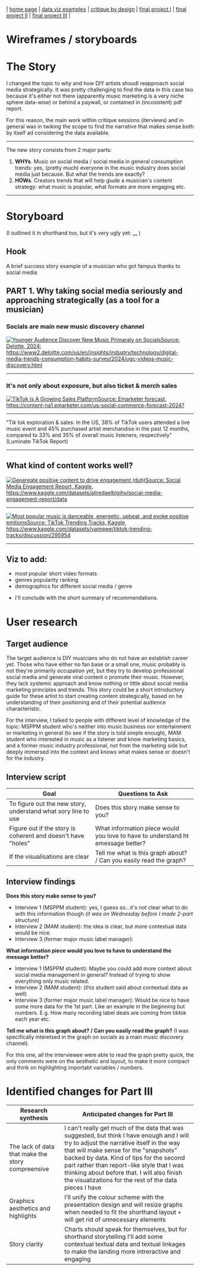 | [home page](https://sofiaakhman.github.io/Portfolio.-Sofia-Akhmanaeva/) | [data viz examples](dataviz-examples) | [critique by design](critique-by-design) | [final project I](final-project-part-one) | [final project II](final-project-part-two) | [final project III](final-project-part-three) |

# Wireframes / storyboards

# The Story

I changed the topic to why and how DIY artists shoudl reapproach social media strategically. It was pretty challenging to find the data in this case too because it's either not there (apparently music marketing is a very niche sphere data-wise) or behind a paywall, or contained in (incosistent) pdf report.

For this reason, the main work within critique sessions (iterviews) and in general was in twiking the scope to find the narrative that makes sense both by itself ad considering the data available.

***

The new story consists from 2 major parts:

1. **WHYs**. Music on social media / social media in general consumption trends: yes, (pretty much) everyone in the music industry does social media just because. But what the trends are exactly?
2. **HOWs**. Creators trends that will help giude a musician's content strategy: what music is popular, what formats are more engaging etc.

***

# Storyboard

(I outlined it in shorthand too, but it's very ugly yet: [...](https://preview.shorthand.com/IjbGuJIZlliiQNYe) )

## Hook
A brief success story example of a musician who got fampus thanks to social media

## **PART 1**. Why taking social media seriously and approaching strategically (as a tool for a musician)

### Socials are main new music discovery channel

<div class='tableauPlaceholder' id='viz1740109768570' style='position: relative'><noscript><a href='#'><img alt='Younger Audience Discover New Music Primaraly on SocialsSource: Delotte, 2024: https:&#47;&#47;www2.deloitte.com&#47;us&#47;en&#47;insights&#47;industry&#47;technology&#47;digital-media-trends-consumption-habits-survey&#47;2024&#47;ugc-videos-music-discovery.html  ' src='https:&#47;&#47;public.tableau.com&#47;static&#47;images&#47;Bo&#47;Book1_17401097440170&#47;Sheet1&#47;1_rss.png' style='border: none' /></a></noscript><object class='tableauViz'  style='display:none;'><param name='host_url' value='https%3A%2F%2Fpublic.tableau.com%2F' /> <param name='embed_code_version' value='3' /> <param name='site_root' value='' /><param name='name' value='Book1_17401097440170&#47;Sheet1' /><param name='tabs' value='no' /><param name='toolbar' value='yes' /><param name='static_image' value='https:&#47;&#47;public.tableau.com&#47;static&#47;images&#47;Bo&#47;Book1_17401097440170&#47;Sheet1&#47;1.png' /> <param name='animate_transition' value='yes' /><param name='display_static_image' value='yes' /><param name='display_spinner' value='yes' /><param name='display_overlay' value='yes' /><param name='display_count' value='yes' /><param name='language' value='en-US' /><param name='filter' value='publish=yes' /></object></div>                
<script type='text/javascript'>                    
  var divElement = document.getElementById('viz1740109768570');                    
  var vizElement = divElement.getElementsByTagName('object')[0];                    
  vizElement.style.width='100%';vizElement.style.height=(divElement.offsetWidth*0.75)+'px';                    
  var scriptElement = document.createElement('script');                    
  scriptElement.src = 'https://public.tableau.com/javascripts/api/viz_v1.js';                    
  vizElement.parentNode.insertBefore(scriptElement, vizElement);                
</script>

***

### It's not only about exposure, but also ticket & merch sales

<div class='tableauPlaceholder' id='viz1740112007682' style='position: relative'><noscript><a href='#'><img alt='TikTok is A Growing Sales PlatformSource: Emarketer forecast, https:&#47;&#47;content-na1.emarketer.com&#47;us-social-commerce-forecast-2024?    ' src='https:&#47;&#47;public.tableau.com&#47;static&#47;images&#47;Ti&#47;TikTokisaGrowingSalesPlatform&#47;Sheet2&#47;1_rss.png' style='border: none' /></a></noscript><object class='tableauViz'  style='display:none;'><param name='host_url' value='https%3A%2F%2Fpublic.tableau.com%2F' /> <param name='embed_code_version' value='3' /> <param name='site_root' value='' /><param name='name' value='TikTokisaGrowingSalesPlatform&#47;Sheet2' /><param name='tabs' value='no' /><param name='toolbar' value='yes' /><param name='static_image' value='https:&#47;&#47;public.tableau.com&#47;static&#47;images&#47;Ti&#47;TikTokisaGrowingSalesPlatform&#47;Sheet2&#47;1.png' /> <param name='animate_transition' value='yes' /><param name='display_static_image' value='yes' /><param name='display_spinner' value='yes' /><param name='display_overlay' value='yes' /><param name='display_count' value='yes' /><param name='language' value='en-US' /><param name='filter' value='publish=yes' /></object></div>                
<script type='text/javascript'>                    
  var divElement = document.getElementById('viz1740112007682');                    
  var vizElement = divElement.getElementsByTagName('object')[0];                    
  vizElement.style.width='100%';vizElement.style.height=(divElement.offsetWidth*0.75)+'px';                    
  var scriptElement = document.createElement('script');                    
  scriptElement.src = 'https://public.tableau.com/javascripts/api/viz_v1.js';                   
  vizElement.parentNode.insertBefore(scriptElement, vizElement);               
</script>

***

"Tik tok exploration & sales: In the US, 38% of TikTok users attended a live music event and 45% purchased artist merchandise in the past 12 months, compared to 33% and 35% of overall music listeners, respectively" (Luminate TikTok Report)

***

## What kind of content works well?

<div class='tableauPlaceholder' id='viz1740116342870' style='position: relative'><noscript><a href='#'><img alt='Genereate positive content to drive engagement (duh)Source: Social Media Engagement Report, Kaggle, https:&#47;&#47;www.kaggle.com&#47;datasets&#47;aliredaelblgihy&#47;social-media-engagement-report&#47;data  ' src='https:&#47;&#47;public.tableau.com&#47;static&#47;images&#47;En&#47;EngagementSentiment&#47;Sheet3&#47;1_rss.png' style='border: none' /></a></noscript><object class='tableauViz'  style='display:none;'><param name='host_url' value='https%3A%2F%2Fpublic.tableau.com%2F' /> <param name='embed_code_version' value='3' /> <param name='site_root' value='' /><param name='name' value='EngagementSentiment&#47;Sheet3' /><param name='tabs' value='no' /><param name='toolbar' value='yes' /><param name='static_image' value='https:&#47;&#47;public.tableau.com&#47;static&#47;images&#47;En&#47;EngagementSentiment&#47;Sheet3&#47;1.png' /> <param name='animate_transition' value='yes' /><param name='display_static_image' value='yes' /><param name='display_spinner' value='yes' /><param name='display_overlay' value='yes' /><param name='display_count' value='yes' /><param name='language' value='en-US' /><param name='filter' value='publish=yes' /></object></div>                
<script type='text/javascript'>                    
  var divElement = document.getElementById('viz1740116342870');                    
  var vizElement = divElement.getElementsByTagName('object')[0];                    
  vizElement.style.width='100%';vizElement.style.height=(divElement.offsetWidth*0.75)+'px';                    
  var scriptElement = document.createElement('script');                    
  scriptElement.src = 'https://public.tableau.com/javascripts/api/viz_v1.js';                    
  vizElement.parentNode.insertBefore(scriptElement, vizElement);                
</script>

***

<div class='tableauPlaceholder' id='viz1740117354852' style='position: relative'><noscript><a href='#'><img alt='Most popular music is danceable, energetic, upbeat, and evoke positive emitionsSource: TikTok Trending Tracks, Kaggle, https:&#47;&#47;www.kaggle.com&#47;datasets&#47;yamqwe&#47;tiktok-trending-tracks&#47;discussion&#47;295954  ' src='https:&#47;&#47;public.tableau.com&#47;static&#47;images&#47;ti&#47;tiktoktrackstrends&#47;Sheet4&#47;1_rss.png' style='border: none' /></a></noscript><object class='tableauViz'  style='display:none;'><param name='host_url' value='https%3A%2F%2Fpublic.tableau.com%2F' /> <param name='embed_code_version' value='3' /> <param name='site_root' value='' /><param name='name' value='tiktoktrackstrends&#47;Sheet4' /><param name='tabs' value='no' /><param name='toolbar' value='yes' /><param name='static_image' value='https:&#47;&#47;public.tableau.com&#47;static&#47;images&#47;ti&#47;tiktoktrackstrends&#47;Sheet4&#47;1.png' /> <param name='animate_transition' value='yes' /><param name='display_static_image' value='yes' /><param name='display_spinner' value='yes' /><param name='display_overlay' value='yes' /><param name='display_count' value='yes' /><param name='language' value='en-US' /><param name='filter' value='publish=yes' /></object></div>                
<script type='text/javascript'>                    
  var divElement = document.getElementById('viz1740117354852');                    
  var vizElement = divElement.getElementsByTagName('object')[0];                    
  vizElement.style.width='100%';vizElement.style.height=(divElement.offsetWidth*0.75)+'px';                    
  var scriptElement = document.createElement('script');                    
  scriptElement.src = 'https://public.tableau.com/javascripts/api/viz_v1.js';                    
  vizElement.parentNode.insertBefore(scriptElement, vizElement);                
</script>

***

## Viz to add:

- most popular short video formats
- genres popularity ranking
- demographics for different social media / genre

+ I'll conclude with the short summary of recommendations.

# User research 

## Target audience

The target audience is DIY musicians who do not have an establish career yet. Those who have either no fan base or a small one, music probably is not they're primarily occupation yet, but they try to develop professional social media and generate viral content o promote their music. However, they lack systemic approach and know nothing or little about social media marketing principles and trends. 
This story could be a short introductory guide for these artist to start creating content strategically, based on he understanding of their positioning and of their potential audience characteristic.

For the interview, I talked to people with different level of knowledge of the topic: MSPPM student who's neither into music business nor entertainment or marketing in general (to see if the story is told simple enough), MAM student who interested in music as a listener and know marketing basics, and a former music industry professional, not from the marketing side but deeply immersed into the context and knows what makes sense or doesn't for the industry. 

## Interview script

| Goal | Questions to Ask |
|------|------------------|
|  To figure out the new story, understand what sory line to use    | Does this story make sense to you?|
|     Figure out if the story is coherent and doesn't have "holes" | What information piece would you love to have to understand ht emessage better?|
|If the visualisations are clear      | Tell me what is this graph about? / Can you easily read the graph?|

## Interview findings

**Does this story make sense to you?**

- Interview 1 (MSPPM student): yes, I guess so...it's not clear what to do with this information though _(it was on Wednesday before I made 2-part structure)_
- Interview 2 (MAM student): the idea is clear, but more contextual data would be nice.
- Interview 3 (former major music label manager):

**What information piece would you love to have to understand the message better?**

- Interview 1 (MSPPM student): Maybe you could add more context about social media management in general? Instead of trying to show everything only music related.
- Interview 2 (MAM student): (this student said about contextual data as well)
- Interview 3 (former major music label manager): Would be nice to have some more data for the 1st part. Like an example in the beginning but numbers. E.g. How many recording label deals are coming from tiktok each year etc.

**Tell me what is this graph about? / Can you easily read the graph?** (I was specifically interetsed in the graph on socials as a main music discovery channel). 

For this one, all the interviewee were able to read the graph pretty quick, the only comments were on the aesthetic and layout, to make it more compact and think on highlighting importabt variables / numbers.

# Identified changes for Part III

| Research synthesis                       | Anticipated changes for Part III                                                |
|------------------------------------------|---------------------------------------------------------------------------------|
| The lack of data that make the story compreensive | I can't really get much of the data that was suggested, but think I have enough and I will try to adjust the narrative itself in the way that will make sense for the "snapshots" backed by data. Kind of tips for the second part rather than report-like style that I was thinking about before that. I will also finish the visualizations for the rest of the data pieces I have|
|Graphics aesthetics and highlights| I'll unify the colour scheme with the presentation design and will resize graphs when needed to fit the shorthand layout + will get rid of unnecessary elements                                                                                |
|Story clarity|Charts should speak for themselves, but for shorthand storytelling I'll add some contextual textual data and textual linkages to make the landing more intreractive and engaging|
